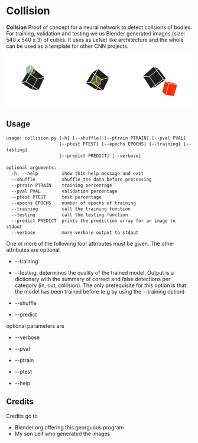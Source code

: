 # Collision

**Collsion** Proof of concept for a neural network to detect collsions of bodies. 
For training, validation and testing we us Blender generated images (size: 540 x 540 x 3) of cubes. 
It uses as LeNet like architecture and the whole can be used as a template for other CNN projects.

![collisions](./banner.jpg)

## Usage
```shell
usage: collision.py [-h] [--shuffle] [--ptrain PTRAIN] [--pval PVAL]
                    [--ptest PTEST] [--epochs EPOCHS] [--training] [--testing]
                    [--predict PREDICT] [--verbose]

optional arguments:
  -h, --help         show this help message and exit
  --shuffle          shuffle the data before processing
  --ptrain PTRAIN    training percentage
  --pval PVAL        validation percentage
  --ptest PTEST      test percentage
  --epochs EPOCHS    number of epochs of training
  --training         call the training function
  --testing          call the testing function
  --predict PREDICT  prints the prediction array for an image to stdout
  --verbose          more verbose output to stdout
```

One or more of the following four attributes must be given. The other attributes are optional
* --training

* --testing: determines the quality of the trained model. Output is a dictionary with the summary of correct and false detections per category (in, out, collision). The only prerequisite for this option is that the model has been trained before (e.g by using the --training option) 

* --shuffle

* --predict

optional parameters are
* --verbose

* --pval

* --ptrain

* --ptest

* --help

## Credits
Credits go to
* Blender.org offering this georguous program
* My son Leif who generated the images 
